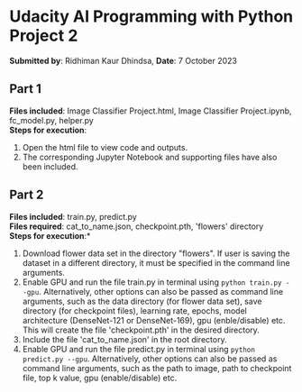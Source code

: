 # Udacity AI Programming with Python Project 2
**Submitted by**: Ridhiman Kaur Dhindsa, **Date**: 7 October 2023

## Part 1
**Files included**: Image Classifier Project.html, Image Classifier Project.ipynb, 
fc_model.py, helper.py  
**Steps for execution**:  
1) Open the html file to view code and outputs.  
2) The corresponding Jupyter Notebook and supporting files have also been included.  

## Part 2
**Files included**: train.py, predict.py    
**Files required**: cat_to_name.json, checkpoint.pth, 'flowers' directory       
**Steps for execution**:*    
1. Download flower data set in the directory "flowers". If user is saving the dataset in a different directory, it must be specified in the command line arguments.    
2. Enable GPU and run the file train.py in terminal using ```python train.py --gpu```. Alternatively, other options can also be passed as command line arguments, such as the data directory (for flower data set), save directory (for checkpoint files), learning rate, epochs, model architecture (DenseNet-121 or DenseNet-169), gpu (enble/disable) etc. This will create the file 'checkpoint.pth' in the desired directory.  
3. Include the file 'cat_to_name.json' in the root directory.  
4. Enable GPU and run the file predict.py in terminal using ```python predict.py --gpu```. Alternatively, other options can also be passed as command line arguments, such as the path to image, path to checkpoint file, top k value, gpu (enable/disable) etc.       